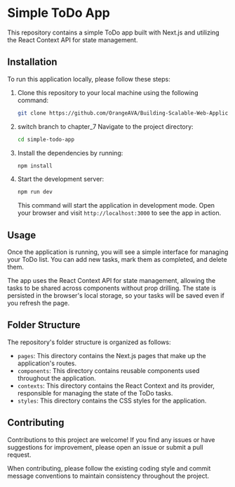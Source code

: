 # Simple ToDo App

This repository contains a simple ToDo app built with Next.js and utilizing the React Context API for state management.

## Installation

To run this application locally, please follow these steps:

1. Clone this repository to your local machine using the following command:

   ```bash
   git clone https://github.com/OrangeAVA/Building-Scalable-Web-Applications-with-Next.js-and-React.git
   ```

2. switch branch to chapter_7 Navigate to the project directory:

   ```bash
   cd simple-todo-app
   ```

3. Install the dependencies by running:

   ```bash
   npm install
   ```

4. Start the development server:

   ```bash
   npm run dev
   ```

   This command will start the application in development mode. Open your browser and visit `http://localhost:3000` to see the app in action.

## Usage

Once the application is running, you will see a simple interface for managing your ToDo list. You can add new tasks, mark them as completed, and delete them.

The app uses the React Context API for state management, allowing the tasks to be shared across components without prop drilling. The state is persisted in the browser's local storage, so your tasks will be saved even if you refresh the page.

## Folder Structure

The repository's folder structure is organized as follows:

- `pages`: This directory contains the Next.js pages that make up the application's routes.
- `components`: This directory contains reusable components used throughout the application.
- `contexts`: This directory contains the React Context and its provider, responsible for managing the state of the ToDo tasks.
- `styles`: This directory contains the CSS styles for the application.

## Contributing

Contributions to this project are welcome! If you find any issues or have suggestions for improvement, please open an issue or submit a pull request.

When contributing, please follow the existing coding style and commit message conventions to maintain consistency throughout the project.
